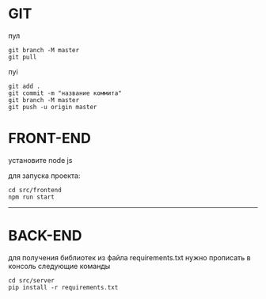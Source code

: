 # GIT

пул

```
git branch -M master
git pull
```

пуi

```
git add .
git commit -m "название коммита"
git branch -M master
git push -u origin master
```


# FRONT-END

установите node js

для запуска проекта:
```
cd src/frontend
npm run start
```

---

# BACK-END

для получения библиотек из файла requirements.txt нужно прописать в консоль следующие команды

```
cd src/server
pip install -r requirements.txt

```
